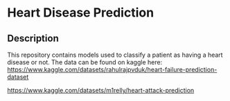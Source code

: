 # Heart Disease Prediction

## Description

This repository contains models used to classify a patient as having a heart disease or not. The data can be found on kaggle here: https://www.kaggle.com/datasets/rahulrajpvduk/heart-failure-prediction-dataset

https://www.kaggle.com/datasets/m1relly/heart-attack-prediction
